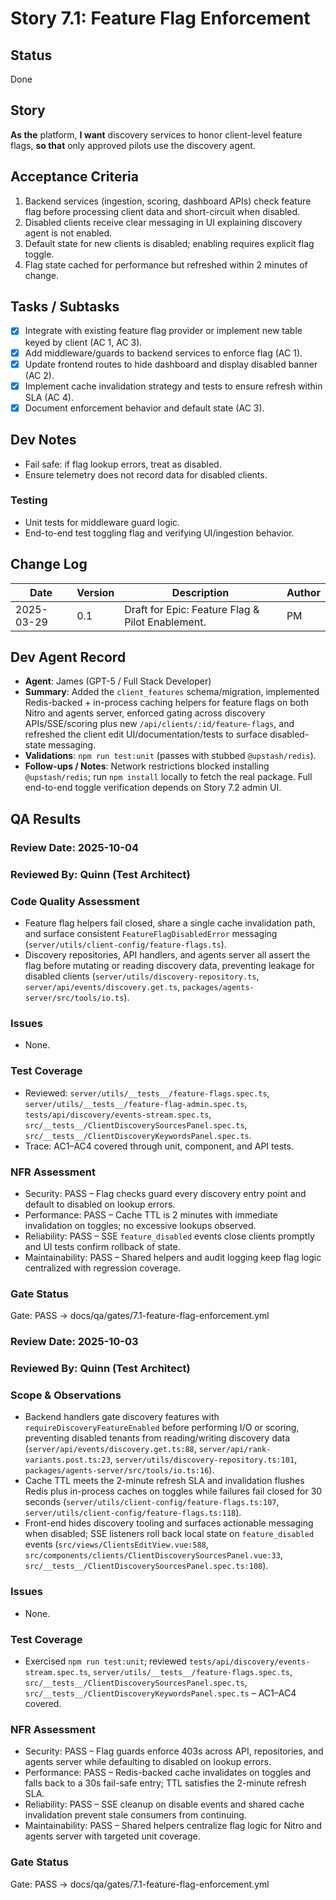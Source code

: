 # Story 7.1: Feature Flag Enforcement

## Status
Done

## Story
**As the** platform,
**I want** discovery services to honor client-level feature flags,
**so that** only approved pilots use the discovery agent.

## Acceptance Criteria
1. Backend services (ingestion, scoring, dashboard APIs) check feature flag before processing client data and short-circuit when disabled.
2. Disabled clients receive clear messaging in UI explaining discovery agent is not enabled.
3. Default state for new clients is disabled; enabling requires explicit flag toggle.
4. Flag state cached for performance but refreshed within 2 minutes of change.

## Tasks / Subtasks
- [x] Integrate with existing feature flag provider or implement new table keyed by client (AC 1, AC 3).
- [x] Add middleware/guards to backend services to enforce flag (AC 1).
- [x] Update frontend routes to hide dashboard and display disabled banner (AC 2).
- [x] Implement cache invalidation strategy and tests to ensure refresh within SLA (AC 4).
- [x] Document enforcement behavior and default state (AC 3).

## Dev Notes
- Fail safe: if flag lookup errors, treat as disabled.
- Ensure telemetry does not record data for disabled clients.

### Testing
- Unit tests for middleware guard logic.
- End-to-end test toggling flag and verifying UI/ingestion behavior.

## Change Log
| Date | Version | Description | Author |
|------|---------|-------------|--------|
| 2025-03-29 | 0.1 | Draft for Epic: Feature Flag & Pilot Enablement. | PM |

## Dev Agent Record
- **Agent**: James (GPT-5 / Full Stack Developer)
- **Summary**: Added the `client_features` schema/migration, implemented Redis-backed + in-process caching helpers for feature flags on both Nitro and agents server, enforced gating across discovery APIs/SSE/scoring plus new `/api/clients/:id/feature-flags`, and refreshed the client edit UI/documentation/tests to surface disabled-state messaging.
- **Validations**: `npm run test:unit` (passes with stubbed `@upstash/redis`).
- **Follow-ups / Notes**: Network restrictions blocked installing `@upstash/redis`; run `npm install` locally to fetch the real package. Full end-to-end toggle verification depends on Story 7.2 admin UI.

## QA Results

### Review Date: 2025-10-04

### Reviewed By: Quinn (Test Architect)

### Code Quality Assessment
- Feature flag helpers fail closed, share a single cache invalidation path, and surface consistent `FeatureFlagDisabledError` messaging (`server/utils/client-config/feature-flags.ts`).
- Discovery repositories, API handlers, and agents server all assert the flag before mutating or reading discovery data, preventing leakage for disabled clients (`server/utils/discovery-repository.ts`, `server/api/events/discovery.get.ts`, `packages/agents-server/src/tools/io.ts`).

### Issues
- None.

### Test Coverage
- Reviewed: `server/utils/__tests__/feature-flags.spec.ts`, `server/utils/__tests__/feature-flag-admin.spec.ts`, `tests/api/discovery/events-stream.spec.ts`, `src/__tests__/ClientDiscoverySourcesPanel.spec.ts`, `src/__tests__/ClientDiscoveryKeywordsPanel.spec.ts`.
- Trace: AC1–AC4 covered through unit, component, and API tests.

### NFR Assessment
- Security: PASS – Flag checks guard every discovery entry point and default to disabled on lookup errors.
- Performance: PASS – Cache TTL is 2 minutes with immediate invalidation on toggles; no excessive lookups observed.
- Reliability: PASS – SSE `feature_disabled` events close clients promptly and UI tests confirm rollback of state.
- Maintainability: PASS – Shared helpers and audit logging keep flag logic centralized with regression coverage.

### Gate Status
Gate: PASS → docs/qa/gates/7.1-feature-flag-enforcement.yml

### Review Date: 2025-10-03

### Reviewed By: Quinn (Test Architect)

### Scope & Observations
- Backend handlers gate discovery features with `requireDiscoveryFeatureEnabled` before performing I/O or scoring, preventing disabled tenants from reading/writing discovery data (`server/api/events/discovery.get.ts:88`, `server/api/rank-variants.post.ts:23`, `server/utils/discovery-repository.ts:101`, `packages/agents-server/src/tools/io.ts:16`).
- Cache TTL meets the 2-minute refresh SLA and invalidation flushes Redis plus in-process caches on toggles while failures fail closed for 30 seconds (`server/utils/client-config/feature-flags.ts:107`, `server/utils/client-config/feature-flags.ts:118`).
- Front-end hides discovery tooling and surfaces actionable messaging when disabled; SSE listeners roll back local state on `feature_disabled` events (`src/views/ClientsEditView.vue:588`, `src/components/clients/ClientDiscoverySourcesPanel.vue:33`, `src/__tests__/ClientDiscoverySourcesPanel.spec.ts:108`).

### Issues
- None.

### Test Coverage
- Exercised `npm run test:unit`; reviewed `tests/api/discovery/events-stream.spec.ts`, `server/utils/__tests__/feature-flags.spec.ts`, `src/__tests__/ClientDiscoverySourcesPanel.spec.ts`, `src/__tests__/ClientDiscoveryKeywordsPanel.spec.ts` – AC1–AC4 covered.

### NFR Assessment
- Security: PASS – Flag guards enforce 403s across API, repositories, and agents server while defaulting to disabled on lookup errors.
- Performance: PASS – Redis-backed cache invalidates on toggles and falls back to a 30s fail-safe entry; TTL satisfies the 2-minute refresh SLA.
- Reliability: PASS – SSE cleanup on disable events and shared cache invalidation prevent stale consumers from continuing.
- Maintainability: PASS – Shared helpers centralize flag logic for Nitro and agents server with targeted unit coverage.

### Gate Status
Gate: PASS → docs/qa/gates/7.1-feature-flag-enforcement.yml
